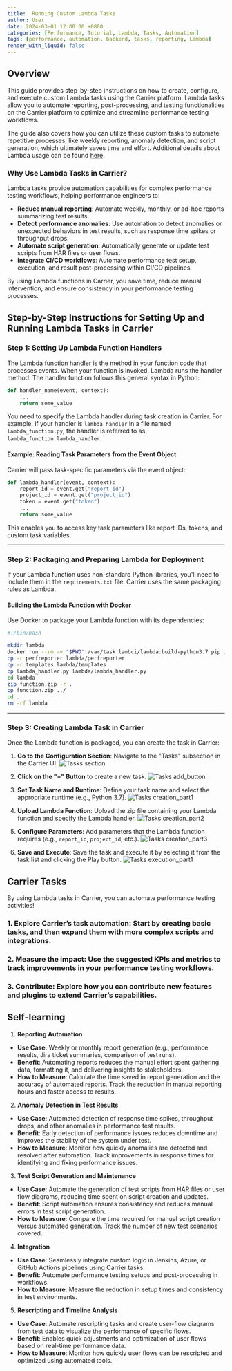 ```yaml
---
title:  Running Custom Lambda Tasks
author: User
date: 2024-03-01 12:00:00 +0800
categories: [Performance, Tutorial, Lambda, Tasks, Automation]
tags: [performance, automation, backend, tasks, reporting, Lambda]
render_with_liquid: false
---
```


## Overview

This guide provides step-by-step instructions on how to create, configure, and execute custom  Lambda tasks using the Carrier platform.  Lambda tasks allow you to automate reporting, post-processing, and testing functionalities on the Carrier platform to optimize and streamline performance testing workflows.

The guide also covers how you can utilize these custom tasks to automate repetitive processes, like weekly reporting, anomaly detection, and script generation, which ultimately saves time and effort. Additional details about  Lambda usage can be found [here](https://github.com/carrier-io/docker-lambda).

### Why Use  Lambda Tasks in Carrier?

Lambda tasks provide automation capabilities for complex performance testing workflows, helping performance engineers to:

- **Reduce manual reporting**: Automate weekly, monthly, or ad-hoc reports summarizing test results.
- **Detect performance anomalies**: Use automation to detect anomalies or unexpected behaviors in test results, such as response time spikes or throughput drops.
- **Automate script generation**: Automatically generate or update test scripts from HAR files or user flows.
- **Integrate CI/CD workflows**: Automate performance test setup, execution, and result post-processing within CI/CD pipelines.

By using Lambda functions in Carrier, you save time, reduce manual intervention, and ensure consistency in your performance testing processes.

## Step-by-Step Instructions for Setting Up and Running  Lambda Tasks in Carrier

### Step 1: Setting Up Lambda Function Handlers

The Lambda function handler is the method in your function code that processes events. When your function is invoked, Lambda runs the handler method. The handler function follows this general syntax in Python:

```python
def handler_name(event, context):
    ...
    return some_value
```

You need to specify the Lambda handler during task creation in Carrier. For example, if your handler is `lambda_handler` in a file named `lambda_function.py`, the handler is referred to as `lambda_function.lambda_handler`.

#### Example: Reading Task Parameters from the Event Object

Carrier will pass task-specific parameters via the event object:

```python
def lambda_handler(event, context):
    report_id = event.get("report_id")
    project_id = event.get("project_id")
    token = event.get("token")
    ...
    return some_value
```

This enables you to access key task parameters like report IDs, tokens, and custom task variables.

---

### Step 2: Packaging and Preparing Lambda for Deployment

If your Lambda function uses non-standard Python libraries, you'll need to include them in the `requirements.txt` file. Carrier uses the same packaging rules as  Lambda.

#### Building the Lambda Function with Docker

Use Docker to package your Lambda function with its dependencies:

```bash
#!/bin/bash

mkdir lambda
docker run --rm -v "$PWD":/var/task lambci/lambda:build-python3.7 pip install -r requirements.txt -t /var/task/lambda
cp -r perfreporter lambda/perfreporter
cp -r templates lambda/templates
cp lambda_handler.py lambda/lambda_handler.py
cd lambda
zip function.zip -r .
cp function.zip ../
cd ..
rm -rf lambda
```

---

### Step 3: Creating Lambda Task in Carrier

Once the Lambda function is packaged, you can create the task in Carrier:

1. **Go to the Configuration Section**:
   Navigate to the "Tasks" subsection in the Carrier UI.
   ![Tasks section](/assets/posts_img/tasks_section.png)

2. **Click on the "+" Button** to create a new task.
   ![Tasks add_button](/assets/posts_img/tasks_add_button.png)

3. **Set Task Name and Runtime**:
   Define your task name and select the appropriate runtime (e.g., Python 3.7).
   ![Tasks creation_part1](/assets/posts_img/tasks_creation_part1.png)

4. **Upload Lambda Function**:
   Upload the zip file containing your Lambda function and specify the Lambda handler.
   ![Tasks creation_part2](/assets/posts_img/tasks_creation_part2.png)

5. **Configure Parameters**:
   Add parameters that the Lambda function requires (e.g., `report_id`, `project_id`, etc.).
   ![Tasks creation_part3](/assets/posts_img/tasks_creation_part3.png)

6. **Save and Execute**:
   Save the task and execute it by selecting it from the task list and clicking the Play button.
   ![Tasks execution_part1](/assets/posts_img/tasks_execution_part1.png)

## Carrier Tasks

By using  Lambda tasks in Carrier, you can automate performance testing activities!

### 1. **Explore Carrier’s task automation**: Start by creating basic tasks, and then expand them with more complex scripts and integrations.
### 2. **Measure the impact**: Use the suggested KPIs and metrics to track improvements in your performance testing workflows.
### 3. **Contribute**: Explore how you can contribute new features and plugins to extend Carrier’s capabilities.

## Self-learning

1. **Reporting Automation**
- **Use Case**: Weekly or monthly report generation (e.g., performance results, Jira ticket summaries, comparison of test runs).
- **Benefit**: Automating reports reduces the manual effort spent gathering data, formatting it, and delivering insights to stakeholders.
- **How to Measure**: Calculate the time saved in report generation and the accuracy of automated reports. Track the reduction in manual reporting hours and faster access to results.

2. **Anomaly Detection in Test Results**
- **Use Case**: Automated detection of response time spikes, throughput drops, and other anomalies in performance test results.
- **Benefit**: Early detection of performance issues reduces downtime and improves the stability of the system under test.
- **How to Measure**: Monitor how quickly anomalies are detected and resolved after automation. Track improvements in response times for identifying and fixing performance issues.

3. **Test Script Generation and Maintenance**
- **Use Case**: Automate the generation of test scripts from HAR files or user flow diagrams, reducing time spent on script creation and updates.
- **Benefit**: Script automation ensures consistency and reduces manual errors in test script generation.
- **How to Measure**: Compare the time required for manual script creation versus automated generation. Track the number of new test scenarios covered.

4. **Integration**
- **Use Case**: Seamlessly integrate custom logic in Jenkins, Azure, or GitHub Actions pipelines using Carrier tasks.
- **Benefit**: Automate performance testing setups and post-processing in workflows.
- **How to Measure**: Measure the reduction in setup times and consistency in test environments.

5. **Rescripting and Timeline Analysis**
- **Use Case**: Automate rescripting tasks and create user-flow diagrams from test data to visualize the performance of specific flows.
- **Benefit**: Enables quick adjustments and optimization of user flows based on real-time performance data.
- **How to Measure**: Monitor how quickly user flows can be rescripted and optimized using automated tools.
